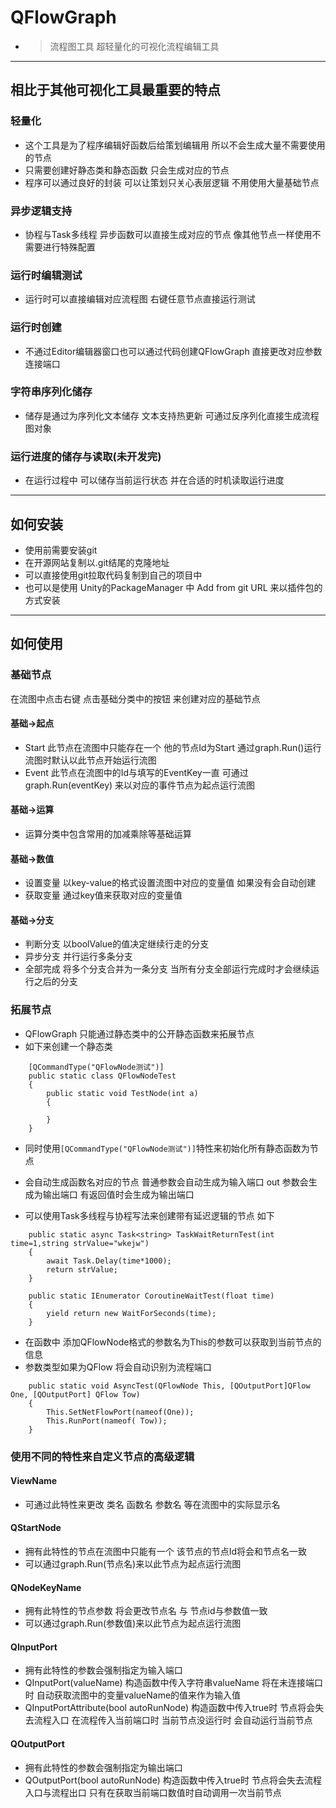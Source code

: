 # QFlowGraph   
- >  流程图工具 超轻量化的可视化流程编辑工具

***
## 相比于其他可视化工具最重要的特点
### 轻量化 
- 这个工具是为了程序编辑好函数后给策划编辑用  所以不会生成大量不需要使用的节点
- 只需要创建好静态类和静态函数 只会生成对应的节点 
- 程序可以通过良好的封装 可以让策划只关心表层逻辑 不用使用大量基础节点


### 异步逻辑支持
- 协程与Task多线程 异步函数可以直接生成对应的节点 像其他节点一样使用不需要进行特殊配置 

### 运行时编辑测试
- 运行时可以直接编辑对应流程图 右键任意节点直接运行测试 

### 运行时创建
- 不通过Editor编辑器窗口也可以通过代码创建QFlowGraph 直接更改对应参数 连接端口

### 字符串序列化储存
- 储存是通过为序列化文本储存 文本支持热更新 可通过反序列化直接生成流程图对象

### 运行进度的储存与读取(未开发完)
- 在运行过程中 可以储存当前运行状态 并在合适的时机读取运行进度
***
## 如何安装
- 使用前需要安装git
- 在开源网站复制以.git结尾的克隆地址
- 可以直接使用git拉取代码复制到自己的项目中
- 也可以是使用 Unity的PackageManager 中 Add from git URL 来以插件包的方式安装

***
## 如何使用
### 基础节点
在流图中点击右键 点击基础分类中的按钮 来创建对应的基础节点
#### 基础->起点
* Start 此节点在流图中只能存在一个 他的节点Id为Start 通过graph.Run()运行流图时默认以此节点开始运行流图
* Event 此节点在流图中的Id与填写的EventKey一直 可通过graph.Run(eventKey) 来以对应的事件节点为起点运行流图

#### 基础->运算
* 运算分类中包含常用的加减乘除等基础运算

#### 基础->数值
* 设置变量 以key-value的格式设置流图中对应的变量值 如果没有会自动创建
* 获取变量 通过key值来获取对应的变量值

#### 基础->分支
* 判断分支 以boolValue的值决定继续行走的分支 
* 异步分支 并行运行多条分支
* 全部完成 将多个分支合并为一条分支 当所有分支全部运行完成时才会继续运行之后的分支

### 拓展节点

* QFlowGraph 只能通过静态类中的公开静态函数来拓展节点
* 如下来创建一个静态类

```
	[QCommandType("QFlowNode测试")]
	public static class QFlowNodeTest
	{
	    public static void TestNode(int a)
	    {

	    }
	}
```
* 同时使用`[QCommandType("QFlowNode测试")]`特性来初始化所有静态函数为节点
* 会自动生成函数名对应的节点 普通参数会自动生成为输入端口 out 参数会生成为输出端口 有返回值时会生成为输出端口

* 可以使用Task多线程与协程写法来创建带有延迟逻辑的节点 如下

```
	public static async Task<string> TaskWaitReturnTest(int time=1,string strValue="wkejw")
	{
	    await Task.Delay(time*1000);
	    return strValue;
	}

	public static IEnumerator CoroutineWaitTest(float time)
	{
	    yield return new WaitForSeconds(time);
	}
```
* 在函数中 添加QFlowNode格式的参数名为This的参数可以获取到当前节点的信息
* 参数类型如果为QFlow  将会自动识别为流程端口

```
	public static void AsyncTest(QFlowNode This, [QOutputPort]QFlow One, [QOutputPort] QFlow Tow)
	{
	    This.SetNetFlowPort(nameof(One));
	    This.RunPort(nameof( Tow));
	}
```
### 使用不同的特性来自定义节点的高级逻辑
#### ViewName
* 可通过此特性来更改 类名 函数名 参数名 等在流图中的实际显示名

#### QStartNode
* 拥有此特性的节点在流图中只能有一个 该节点的节点Id将会和节点名一致
*  可以通过graph.Run(节点名)来以此节点为起点运行流图

#### QNodeKeyName
* 拥有此特性的节点参数 将会更改节点名 与 节点id与参数值一致
* 可以通过graph.Run(参数值)来以此节点为起点运行流图

#### QInputPort
* 拥有此特性的参数会强制指定为输入端口
* QInputPort(valueName) 构造函数中传入字符串valueName 将在未连接端口时 自动获取流图中的变量valueName的值来作为输入值
* QInputPortAttribute(bool autoRunNode)  构造函数中传入true时  节点将会失去流程入口 在流程传入当前端口时 当前节点没运行时 会自动运行当前节点

#### QOutputPort
* 拥有此特性的参数会强制指定为输出端口
* QOutputPort(bool autoRunNode) 构造函数中传入true时 节点将会失去流程入口与流程出口 只有在获取当前端口数值时自动调用一次当前节点

